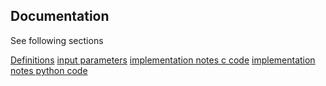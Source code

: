 ## Documentation

See following sections

[Definitions](defitnions.md)
[input parameters](input_parameters.md)
[implementation notes c code](implementation_notes_c.md)
[implementation notes python code](implementation_notes_python.md)